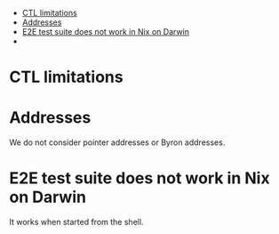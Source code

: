 <!-- START doctoc generated TOC please keep comment here to allow auto update -->
<!-- DON'T EDIT THIS SECTION, INSTEAD RE-RUN doctoc TO UPDATE -->

- [CTL limitations](#ctl-limitations)
- [Addresses](#addresses)
- [E2E test suite does not work in Nix on Darwin](#e2e-test-suite-does-not-work-in-nix-on-darwin)
- [](#)

<!-- END doctoc generated TOC please keep comment here to allow auto update -->

# CTL limitations

# Addresses

We do not consider pointer addresses or Byron addresses.

# E2E test suite does not work in Nix on Darwin

It works when started from the shell.

#
